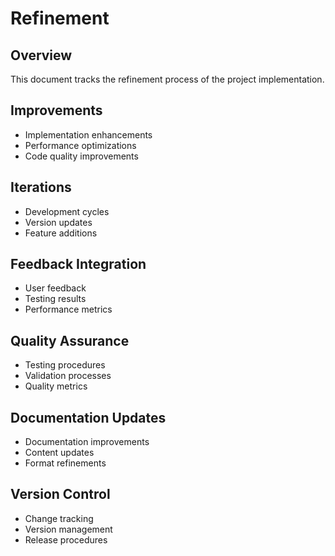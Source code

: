 # Refinement

## Overview
This document tracks the refinement process of the project implementation.

## Improvements
- Implementation enhancements
- Performance optimizations
- Code quality improvements

## Iterations
- Development cycles
- Version updates
- Feature additions

## Feedback Integration
- User feedback
- Testing results
- Performance metrics

## Quality Assurance
- Testing procedures
- Validation processes
- Quality metrics

## Documentation Updates
- Documentation improvements
- Content updates
- Format refinements

## Version Control
- Change tracking
- Version management
- Release procedures
